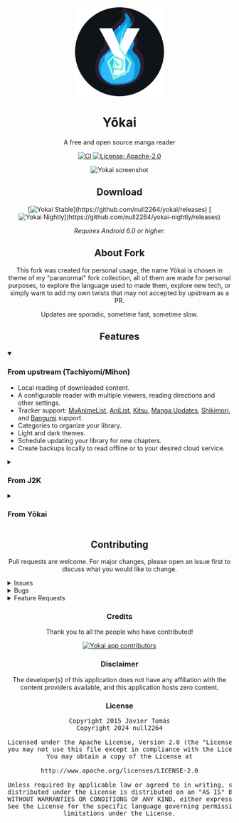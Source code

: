 <div align="center">

<a href="https://github.com/null2264/yokai">
    <img src="./.github/readme-images/app-icon.png" alt="Yokai logo" height="200px" width="200px" />
</a>

# Yōkai

</div>

<div align="center">

A free and open source manga reader

[![CI](https://github.com/null2264/yokai/actions/workflows/build_push.yml/badge.svg)](https://github.com/null2264/yokai/actions/workflows/build_push.yml)
[![License: Apache-2.0](https://img.shields.io/badge/license-Apache--2.0-blue.svg)](/LICENSE)

<img src="./.github/readme-images/screens.gif" alt="Yokai screenshot" height="412px" width="800px" />

## Download

[![Yokai Stable](https://img.shields.io/github/v/release/null2264/yokai?maxAge=3600&label=Stable&labelColor=06599d&color=043b69&filter=v*)](https://github.com/null2264/yokai/releases)
[![Yokai Nightly](https://img.shields.io/github/v/release/null2264/yokai-nightly?maxAge=3600&label=Nightly&labelColor=2c2c47&color=1c1c39&filter=r*)](https://github.com/null2264/yokai-nightly/releases)

*Requires Android 6.0 or higher.*

## About Fork

This fork was created for personal usage, the name Yōkai is chosen in theme of my "paranormal" fork collection, all of them are made for personal purposes, to explore the language used to made them, explore new tech, or simply want to add my own twists that may not accepted by upstream as a PR.

Updates are sporadic, sometime fast, sometime slow.

## Features

<div align="left">

<details open="">
    <summary><h3>From upstream (Tachiyomi/Mihon)</h3></summary>

* Local reading of downloaded content.
* A configurable reader with multiple viewers, reading directions and other settings.
* Tracker support:
  [MyAnimeList](https://myanimelist.net/),
  [AniList](https://anilist.co/),
  [Kitsu](https://kitsu.io/explore/anime),
  [Manga Updates](https://www.mangaupdates.com/),
  [Shikimori](https://shikimori.one),
  and [Bangumi](https://bgm.tv/) support.
* Categories to organize your library.
* Light and dark themes.
* Schedule updating your library for new chapters.
* Create backups locally to read offline or to your desired cloud service.

</details>

<details>
    <summary><h3>From J2K</h3></summary>

* UI redesign.
* New Manga details screens, themed by their manga covers.
* Combine 2 pages while reading into a single one for a better tablet experience.
* An expanded toolbar for easier one handed use (with the option to reduce the size back down).
* Floating searchbar to easily start a search in your library or while browsing.
* Library redesigned as a single list view: See categories listed in a vertical view, that can be collasped or expanded with a tap.
* Staggered Library grid.
* Drag & Drop Sorting in Library.
* Dynamic Categories: Group your library automatically by the tags, tracking status, source, and more.
* New Recents page: Providing quick access to newly added manga, new chapters, and to continue where you left on in a series.
* Stats Page.
* New Themes.
* Dynamic Shortcuts: open the latest chapter of what you were last reading right from your homescreen.
* [New material snackbar](.github/readme-images/material%20snackbar.png): Removing manga now auto deletes chapters and has an undo button in case you change your mind.
* Batch Auto-Source Migration (taken from [TachiyomiEH](https://github.com/NerdNumber9/TachiyomiEH)).
* [Share sheets upgrade for Android 10](.github/readme-images/share%20menu.png)
* View all chapters right in the reader.
* A lot more Material Design You additions.
* Android 12 features such as automatic extension and app updates.

</details>

<details>
    <summary><h3>From Yōkai</h3></summary>
    
* New theme
* NSFW/SFW filter

</details>

</div>

## Contributing

Pull requests are welcome. For major changes, please open an issue first to discuss what you would like to change.

<div align="left">

<details><summary>Issues</summary>

**Before reporting a new issue, take a look at the [FAQ](https://mihon.app/docs/faq/general), the [changelog](https://github.com/null2264/yokai/releases) and the already opened [issues](https://github.com/null2264/yokai/issues).**

</details>

<details><summary>Bugs</summary>

* Include version (**Settings → About → Version**).
  * If not latest, try updating, it may have already been solved.
  * Dev version is equal to the number of commits as seen in the main page.
* Include steps to reproduce (if not obvious from description).
* Include screenshot (if needed).
* If it could be device-dependent, try reproducing on another device (if possible).
* For large logs use [Pastebin](https://pastebin.com/) (or similar).
* Don't group unrelated requests into one issue.
- **DO**: [Example #1](https://web.archive.org/web/20240117150729/https://github.com/tachiyomiorg/tachiyomi/issues/24), [Example #2](https://web.archive.org/web/20240117150735/https://github.com/tachiyomiorg/tachiyomi/issues/71).
- **DON'T**: [Example #1](https://web.archive.org/web/20240117150741/https://github.com/tachiyomiorg/tachiyomi/issues/75).

</details>

<details><summary>Feature Requests</summary>

* Write a detailed issue, explaning what it should do or how.
  * Avoid writing just "like X app does"
* Include screenshot (if needed).

</details>

</div>

### Credits

Thank you to all the people who have contributed!

<a href="https://github.com/null2264/yokai/graphs/contributors">
    <img src="https://contrib.rocks/image?repo=null2264/yokai" alt="Yokai app contributors" title="Yokai app contributors" width="600"/>
</a>

### Disclaimer

The developer(s) of this application does not have any affiliation with the content providers available, and this application hosts zero content.

### License

<pre>
Copyright 2015 Javier Tomás
Copyright 2024 null2264

Licensed under the Apache License, Version 2.0 (the "License");
you may not use this file except in compliance with the License.
You may obtain a copy of the License at

http://www.apache.org/licenses/LICENSE-2.0

Unless required by applicable law or agreed to in writing, software
distributed under the License is distributed on an "AS IS" BASIS,
WITHOUT WARRANTIES OR CONDITIONS OF ANY KIND, either express or implied.
See the License for the specific language governing permissions and
limitations under the License.
</pre>
</div>
